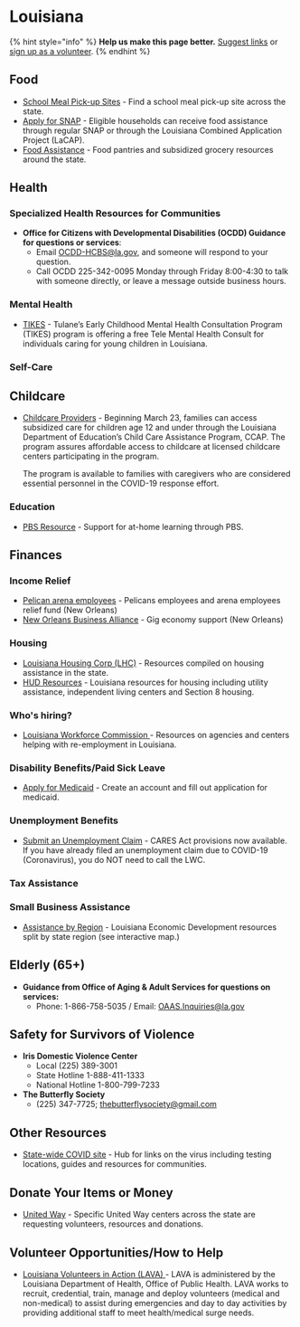 # Louisiana

{% hint style="info" %}
**Help us make this page better.** [Suggest links](https://forms.gle/ykTSst9uoWceo5fn8%20) or [sign up as a volunteer](https://forms.gle/8z7yuJyz1m76y4Hi8).
{% endhint %}

## Food

* [School Meal Pick-up Sites](https://cnp.doe.louisiana.gov/ServingSites/) - Find a school meal pick-up site across the state.
* [Apply for SNAP](http://www.dss.state.la.us/page/93) - Eligible households can receive food assistance through regular SNAP or through the Louisiana Combined Application Project \(LaCAP\).
* [Food Assistance](https://www.foodpantries.org/st/louisiana) - Food pantries and subsidized grocery resources around the state.

## Health

### Specialized Health Resources for Communities

* **Office for Citizens with Developmental Disabilities \(OCDD\) Guidance for questions or services**: 
  * Email OCDD-HCBS@la.gov, and someone will respond to your question.
  * Call OCDD 225-342-0095 Monday through Friday 8:00-4:30 to talk with someone directly, or leave a message outside business hours.

### Mental Health

* [TIKES](https://medicine.tulane.edu/departments/clinical-sciences/psychiatry/research/tikes) - Tulane’s Early Childhood Mental Health Consultation Program \(TIKES\) program is offering a free Tele Mental Health Consult for individuals caring for young children in Louisiana.

### Self-Care

## Childcare

* [Childcare Providers](https://www.louisianabelieves.com/resources/covid-19) - Beginning March 23, families can access subsidized care for children age 12 and under through the Louisiana Department of Education’s Child Care Assistance Program, CCAP. The program assures affordable access to childcare at licensed childcare centers participating in the program.

  The program is available to families with caregivers who are considered essential personnel in the COVID-19 response effort.

### Education

* [PBS Resource](https://www.lpb.org/education/home/at-home-learning) - Support for at-home learning through PBS.

## Finances

### Income Relief

* [Pelican arena employees](https://www.nba.com/pelicans/news/gayle-benson-community-assistance-fund-created-additional-assistance-announced) - Pelicans employees and arena employees relief fund \(New Orleans\)
* [New Orleans Business Alliance](https://www.nolaba.org/relief-fund/) - Gig economy support \(New Orleans\)

### Housing

* [Louisiana Housing Corp \(LHC\)](https://www.lhc.la.gov/covid19) - Resources compiled on housing assistance in the state.
* [HUD Resources](https://www.hud.gov/states/louisiana/renting) - Louisiana resources for housing including utility assistance, independent living centers and Section 8 housing.

### Who's hiring?

* [Louisiana Workforce Commission ](http://www.laworks.net/PublicRelations/COVID_19_Information.asp)- Resources on agencies and centers helping with re-employment in Louisiana.

### Disability Benefits/Paid Sick Leave

* [Apply for Medicaid](https://sspweb.lameds.ldh.la.gov/selfservice/) - Create an account and fill out application for medicaid.

### Unemployment Benefits

* [Submit an Unemployment Claim](https://www.louisianaworks.net/hire/vosnet/Default.aspx) - CARES Act provisions now available. If you have already filed an unemployment claim due to COVID-19 \(Coronavirus\), you do NOT need to call the LWC. 

### Tax Assistance

### Small Business Assistance

* [Assistance by Region](https://www.opportunitylouisiana.com/covid19) - Louisiana Economic Development resources split by state region \(see interactive map.\)

## Elderly \(65+\)

* **Guidance from Office of Aging & Adult Services for questions on services:**
  * Phone: 1-866-758-5035 / Email: OAAS.Inquiries@la.gov

## Safety for Survivors of Violence

* **Iris Domestic Violence Center**
  * Local \(225\) 389-3001
  * State Hotline 1-888-411-1333
  * National Hotline 1-800-799-7233
* **The Butterfly Society** 
  * \(225\) 347-7725; [thebutterflysociety@gmail.com](mailto:thebutterflysociety@gmail.com)

## Other Resources

* [State-wide COVID site](http://ldh.la.gov/coronavirus/) - Hub for links on the virus including testing locations, guides and resources for communities.

## Donate Your Items or Money

* [United Way](https://www.unitedwaysela.org/helpalice) - Specific United Way centers across the state are requesting volunteers, resources and donations.

## Volunteer Opportunities/How to Help

* [Louisiana Volunteers in Action \(LAVA\) ](https://www.lava.dhh.louisiana.gov/)- LAVA is administered by the Louisiana Department of Health, Office of Public Health. LAVA works to recruit, credential, train, manage and deploy volunteers \(medical and non-medical\) to assist during emergencies and day to day activities by providing additional staff to meet health/medical surge needs.

